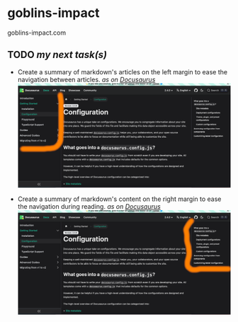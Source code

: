 # goblins-impact

goblins-impact.com

## TODO _my next task(s)_

- Create a summary of markdown's articles on the left margin to ease the navigation between articles.
  _as on [Docusaurus](https://docusaurus.io/docs)_
  ![](screenshots/docusaurus-screenshot-0.png)

- Create a summary of markdown's content on the right margin to ease the navigation during reading.
  _as on [Docusaurus](https://docusaurus.io/docs)_
  ![](screenshots/docusaurus-screenshot-1.png)
